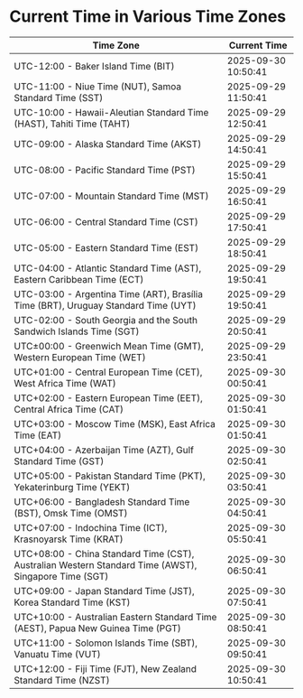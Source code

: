 # Current Time in Various Time Zones

| Time Zone | Current Time |
|-----------|--------------|
| UTC-12:00 - Baker Island Time (BIT) | 2025-09-30 10:50:41 |
| UTC-11:00 - Niue Time (NUT), Samoa Standard Time (SST) | 2025-09-29 11:50:41 |
| UTC-10:00 - Hawaii-Aleutian Standard Time (HAST), Tahiti Time (TAHT) | 2025-09-29 12:50:41 |
| UTC-09:00 - Alaska Standard Time (AKST) | 2025-09-29 14:50:41 |
| UTC-08:00 - Pacific Standard Time (PST) | 2025-09-29 15:50:41 |
| UTC-07:00 - Mountain Standard Time (MST) | 2025-09-29 16:50:41 |
| UTC-06:00 - Central Standard Time (CST) | 2025-09-29 17:50:41 |
| UTC-05:00 - Eastern Standard Time (EST) | 2025-09-29 18:50:41 |
| UTC-04:00 - Atlantic Standard Time (AST), Eastern Caribbean Time (ECT) | 2025-09-29 19:50:41 |
| UTC-03:00 - Argentina Time (ART), Brasília Time (BRT), Uruguay Standard Time (UYT) | 2025-09-29 19:50:41 |
| UTC-02:00 - South Georgia and the South Sandwich Islands Time (SGT) | 2025-09-29 20:50:41 |
| UTC±00:00 - Greenwich Mean Time (GMT), Western European Time (WET) | 2025-09-29 23:50:41 |
| UTC+01:00 - Central European Time (CET), West Africa Time (WAT) | 2025-09-30 00:50:41 |
| UTC+02:00 - Eastern European Time (EET), Central Africa Time (CAT) | 2025-09-30 01:50:41 |
| UTC+03:00 - Moscow Time (MSK), East Africa Time (EAT) | 2025-09-30 01:50:41 |
| UTC+04:00 - Azerbaijan Time (AZT), Gulf Standard Time (GST) | 2025-09-30 02:50:41 |
| UTC+05:00 - Pakistan Standard Time (PKT), Yekaterinburg Time (YEKT) | 2025-09-30 03:50:41 |
| UTC+06:00 - Bangladesh Standard Time (BST), Omsk Time (OMST) | 2025-09-30 04:50:41 |
| UTC+07:00 - Indochina Time (ICT), Krasnoyarsk Time (KRAT) | 2025-09-30 05:50:41 |
| UTC+08:00 - China Standard Time (CST), Australian Western Standard Time (AWST), Singapore Time (SGT) | 2025-09-30 06:50:41 |
| UTC+09:00 - Japan Standard Time (JST), Korea Standard Time (KST) | 2025-09-30 07:50:41 |
| UTC+10:00 - Australian Eastern Standard Time (AEST), Papua New Guinea Time (PGT) | 2025-09-30 08:50:41 |
| UTC+11:00 - Solomon Islands Time (SBT), Vanuatu Time (VUT) | 2025-09-30 09:50:41 |
| UTC+12:00 - Fiji Time (FJT), New Zealand Standard Time (NZST) | 2025-09-30 10:50:41 |
